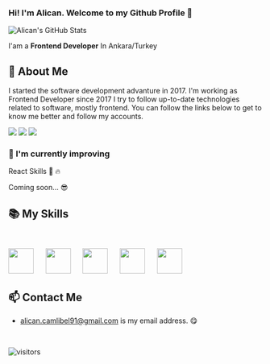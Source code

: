 ### Hi! I'm Alican. Welcome to my Github Profile 👋

![Alican's GitHub Stats](https://github-readme-stats.vercel.app/api?username=Nuptial&show_icons=true&theme=dark)


I'am a **Frontend Developer** In Ankara/Turkey


## 📖 About Me

I started the software development advanture in 2017.  I'm working as Frontend Developer since 2017 I try to follow up-to-date technologies related to software, mostly frontend. You can follow the links below to get to know me better and follow my accounts.

<p>
<a href="https://www.linkedin.com/in/alican-%C3%A7aml%C4%B1bel-7a160290/"><img src="https://img.shields.io/badge/Linkedin-%23303036?logo=linkedin&color=%23303036&style=flat-square"></a>
<a href="https://www.instagram.com/alican_camlibel"><img src="https://img.shields.io/badge/Instagram-%23303036?logo=instagram&color=%23303036&style=flat-square"></a>
<a href="https://medium.com/@alican.camlibel91">
<img src="https://img.shields.io/badge/Medium-%23303036?logo=medium&color=%23303036&style=flat-square">
</a>
</p>

### 🌱  I'm currently improving 

React Skills 💪 🔥

Coming soon... 😎

## 📚 My Skills

<br>

<p>
<img height="50" src="https://upload.wikimedia.org/wikipedia/commons/4/47/React.svg">&nbsp;&nbsp;&nbsp;&nbsp;&nbsp;
<img height="50" src="https://upload.wikimedia.org/wikipedia/commons/9/96/Sass_Logo_Color.svg">&nbsp;&nbsp;&nbsp;&nbsp;&nbsp;
<img height="50" src="https://upload.wikimedia.org/wikipedia/commons/3/38/HTML5_Badge.svg">&nbsp;&nbsp;&nbsp;&nbsp;&nbsp;
<img height="50" src="https://upload.wikimedia.org/wikipedia/commons/3/3d/CSS.3.svg">&nbsp;&nbsp;&nbsp;&nbsp;&nbsp;
<img height="50" src="https://upload.wikimedia.org/wikipedia/commons/d/d3/Logo_jQuery.svg">&nbsp;&nbsp;&nbsp;&nbsp;&nbsp;
</p>

## 📫 Contact Me
-  alican.camlibel91@gmail.com is my email address. 😋


<br>

![visitors](https://img.shields.io/badge/dynamic/json?color=informational&label=visitor%20count&query=value&url=https://api.countapi.xyz/hit/Nuptial.Nuptial/readme)
